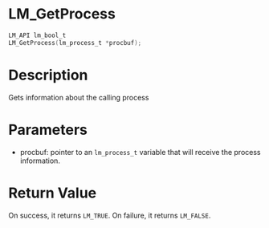 # LM_GetProcess

```c
LM_API lm_bool_t
LM_GetProcess(lm_process_t *procbuf);
```

# Description

Gets information about the calling process

# Parameters

- procbuf: pointer to an `lm_process_t` variable that will receive the process information.

# Return Value

On success, it returns `LM_TRUE`. On failure, it returns `LM_FALSE`.

